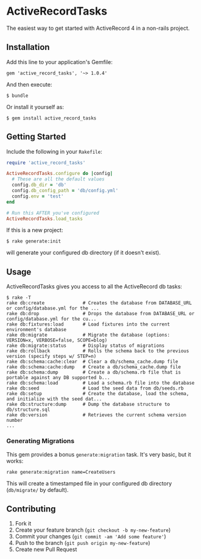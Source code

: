 # ActiveRecordTasks

The easiest way to get started with ActiveRecord 4 in a non-rails project.

## Installation

Add this line to your application's Gemfile:

    gem 'active_record_tasks', '~> 1.0.4'

And then execute:

    $ bundle

Or install it yourself as:

    $ gem install active_record_tasks

## Getting Started

Include the following in your `Rakefile`:

```ruby
require 'active_record_tasks'

ActiveRecordTasks.configure do |config|
  # These are all the default values
  config.db_dir = 'db'
  config.db_config_path = 'db/config.yml'
  config.env = 'test'
end

# Run this AFTER you've configured
ActiveRecordTasks.load_tasks
```

If this is a new project:

```
$ rake generate:init
```

will generate your configured db directory (if it doesn't exist).

## Usage

ActiveRecordTasks gives you access to all the ActiveRecord db tasks:

```
$ rake -T
rake db:create              # Creates the database from DATABASE_URL or config/database.yml for the ...
rake db:drop                # Drops the database from DATABASE_URL or config/database.yml for the cu...
rake db:fixtures:load       # Load fixtures into the current environment's database
rake db:migrate             # Migrate the database (options: VERSION=x, VERBOSE=false, SCOPE=blog)
rake db:migrate:status      # Display status of migrations
rake db:rollback            # Rolls the schema back to the previous version (specify steps w/ STEP=n)
rake db:schema:cache:clear  # Clear a db/schema_cache.dump file
rake db:schema:cache:dump   # Create a db/schema_cache.dump file
rake db:schema:dump         # Create a db/schema.rb file that is portable against any DB supported b...
rake db:schema:load         # Load a schema.rb file into the database
rake db:seed                # Load the seed data from db/seeds.rb
rake db:setup               # Create the database, load the schema, and initialize with the seed dat...
rake db:structure:dump      # Dump the database structure to db/structure.sql
rake db:version             # Retrieves the current schema version number
...
```

### Generating Migrations

This gem provides a bonus `generate:migration` task. It's very basic, but it works:

```
rake generate:migration name=CreateUsers
```

This will create a timestamped file in your configured db directory (`db/migrate/` by default).

## Contributing

1. Fork it
2. Create your feature branch (`git checkout -b my-new-feature`)
3. Commit your changes (`git commit -am 'Add some feature'`)
4. Push to the branch (`git push origin my-new-feature`)
5. Create new Pull Request
